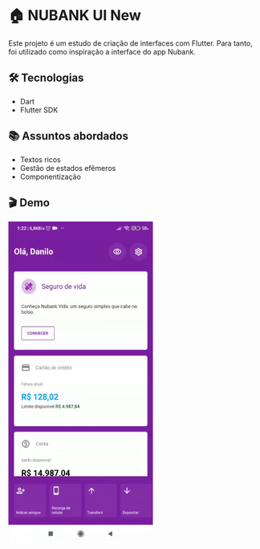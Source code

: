 # :house: NUBANK UI New

Este projeto é um estudo de criação de interfaces com Flutter. Para tanto, foi utilizado como inspiração a interface do app Nubank.

## :hammer_and_wrench: Tecnologias

- Dart
- Flutter SDK

## :books: Assuntos abordados

- Textos ricos
- Gestão de estados efêmeros
- Componentização

## :clapper: Demo

![Demostração](https://raw.githubusercontent.com/danilogocarlos/nubank_ui_new/main/lib/assets/video_example/video_nubank_new.gif)

